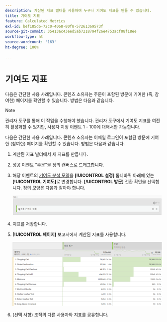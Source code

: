 ```yaml
---
description: 계산된 지표 빌더를 사용하여 누구나 기여도 지표를 만들 수 있습니다.
title: 기여도 지표
feature: Calculated Metrics
exl-id: bef185d6-72c0-4068-80f8-57261369573f
source-git-commit: 35413ac43eed5ab7218794f26e4753acf08f18ee
workflow-type: ht
source-wordcount: '163'
ht-degree: 100%

---
```


# 기여도 지표

다음은 간단한 사용 사례입니다. 콘텐츠 소유자는 주문이 포함된 방문에 기여한 (즉, 참여한) 페이지를 확인할 수 있습니다.  방법은 다음과 같습니다.

>[!NOTE]
>
>관리자 도구를 통해 이 작업을 수행해야 했습니다. 관리자 도구에서 기여도 지표를 여전히 활성화할 수 있지만, 사용자 지정 이벤트 1 - 100에 대해서만 가능합니다.

다음은 간단한 사용 사례입니다. 콘텐츠 소유자는 이메일 로그인이 포함된 방문에 기여한 (참여한) 페이지를 확인할 수 있습니다. 방법은 다음과 같습니다.

1. 계산된 지표 빌더에서 새 지표를 만듭니다.
1. 성공 이벤트 &quot;주문&quot;을 정의 캔버스로 드래그합니다.
1. 해당 이벤트의 [기여도 분석 모델](/help/components/c-calcmetrics/c-workflow/cm-workflow/c-build-metrics/m-metric-type-alloc.md)을 **[!UICONTROL 설정]** 톱니바퀴 아래에 있는 **[!UICONTROL 기여도]**&#x200B;로 변경합니다. **[!UICONTROL 방문]** 전환 확인을 선택합니다. 정의 모양은 다음과 같아야 합니다.

   ![](assets/participation.png)

1. 지표를 저장합니다.
1. **[!UICONTROL 페이지]** 보고서에서 계산된 지표를 사용합니다.

   ![](assets/participation-pages.png)

1.  (선택 사항) 조직의 다른 사용자와 지표를 공유합니다.
